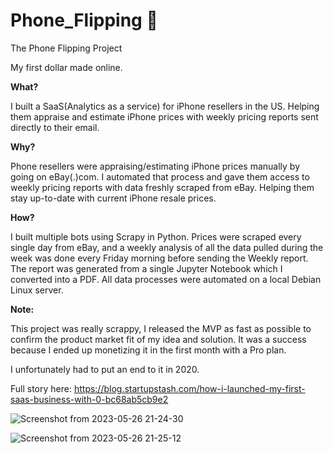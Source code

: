 # Phone_Flipping 📱
The Phone Flipping Project

My first dollar made online.

**What?**

I built a SaaS(Analytics as a service) for iPhone resellers in the US.
Helping them appraise and estimate iPhone prices with weekly pricing reports sent directly to their email.

**Why?**

Phone resellers were appraising/estimating iPhone prices manually by going on eBay(.)com. I automated that process and gave them access to weekly pricing reports with data freshly scraped from eBay.
Helping them stay up-to-date with current iPhone resale prices.

**How?**

I built multiple bots using Scrapy in Python.
Prices were scraped every single day from eBay, and a weekly analysis of all the data pulled during the week was done every Friday morning before sending the Weekly report.
The report was generated from a single Jupyter Notebook which I converted into a PDF. All data processes were automated on a local Debian Linux server.

**Note:**

This project was really scrappy, I released the MVP as fast as possible to confirm the product market fit of my idea and solution. It was a success because I ended up monetizing it in the first month with a Pro plan.

I unfortunately had to put an end to it in 2020.

Full story here: https://blog.startupstash.com/how-i-launched-my-first-saas-business-with-0-bc68ab5cb9e2

![Screenshot from 2023-05-26 21-24-30](https://github.com/tanweerali/Phone_Flipping/assets/21012014/0cfbcc7e-78f2-46d6-a8d7-1a50a31a4755)

![Screenshot from 2023-05-26 21-25-12](https://github.com/tanweerali/Phone_Flipping/assets/21012014/ecdc4c32-f4f1-4af4-bb28-ca5ea1d8f17e)
